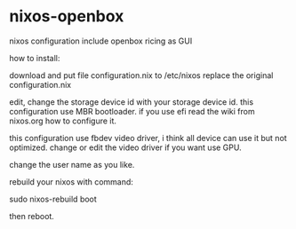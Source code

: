 # nixos-openbox
nixos configuration include openbox ricing as GUI

how to install:

download and put file configuration.nix to /etc/nixos replace the original configuration.nix

edit, change the storage device id with your storage device id. this configuration use MBR bootloader. if you use efi read the wiki from nixos.org how to configure it.

this configuration use fbdev video driver, i think all device can use it but not optimized. change or edit the video driver if you want use GPU.

change the user name as you like.

rebuild your nixos with command:

  sudo nixos-rebuild boot
  
then reboot.
